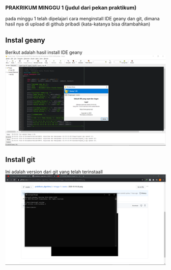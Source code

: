 ### PRAKRIKUM MINGGU 1 (judul dari pekan praktikum)

pada minggu 1 telah  dipelajari cara menginstall IDE geany dan git, dimana hasil nya di upload di github pribadi (kata-katanya bisa ditambahkan)

## Instal geany
Berikut adalah hasil install IDE geany
![geany interface](assets/tugas_pratikum_1.png)

## Install git
Ini adalah version dari git yang telah terinstaall
![git version](assets/tugas_pratikum_2.png)

